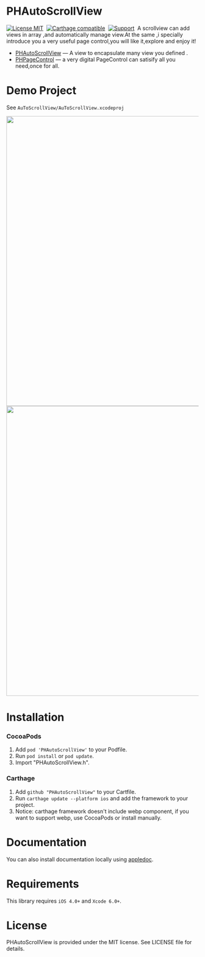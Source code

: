 PHAutoScrollView
==============

[![License MIT](https://img.shields.io/badge/license-MIT-green.svg?style=flat)](https://raw.githubusercontent.com/ibireme/YYKit/master/LICENSE)&nbsp;
[![Carthage compatible](https://img.shields.io/badge/Carthage-compatible-4BC51D.svg?style=flat)](https://github.com/Carthage/Carthage)&nbsp;
[![Support](https://img.shields.io/badge/support-iOS%206%2B%20-blue.svg?style=flat)](https://www.apple.com/nl/ios/)&nbsp;
A scrollview can add views in array ,and automatically manage view.At the same ,i specially introduce you a very useful page control,you will like it,explore and enjoy it!


* [PHAutoScrollView](https://github.com/HeterPu/PHAutoScrollView) — A view to encapsulate many view you defined .
* [PHPageControl](https://github.com/HeterPu/PHAutoScrollView) — a very digital PageControl can satisify all you need,once for all.


Demo Project
==============
See `AuToScrollView/AuToScrollView.xcodeproj`

<img src="https://raw.github.com/HeterPu/PHAutoScrollView/master/AuToScrollView/demo/snapshot/pic1.png" width="760"><br/>
<img src="https://raw.github.com/HeterPu/PHAutoScrollView/master/AuToScrollView/demo/snapshot/pic2.png" width="760">


Installation
==============

### CocoaPods

1. Add `pod 'PHAutoScrollView'` to your Podfile.
2. Run `pod install` or `pod update`.
3. Import "PHAutoScrollView.h".


### Carthage

1. Add `github "PHAutoScrollView"` to your Cartfile.
2. Run `carthage update --platform ios` and add the framework to your project.
4. Notice: carthage framework doesn't include webp component, if you want to support webp, use CocoaPods or install manually.



Documentation
==============
You can also install documentation locally using [appledoc](https://github.com/tomaz/appledoc).


Requirements
==============
This library requires `iOS 4.0+` and `Xcode 6.0+`.


License
==============
PHAutoScrollView is provided under the MIT license. See LICENSE file for details.
